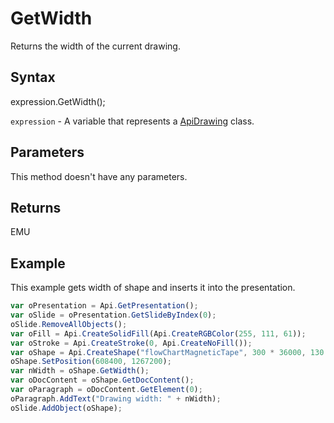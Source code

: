 # GetWidth

Returns the width of the current drawing.

## Syntax

expression.GetWidth();

`expression` - A variable that represents a [ApiDrawing](../ApiDrawing.md) class.

## Parameters

This method doesn't have any parameters.

## Returns

EMU

## Example

This example gets width of shape and inserts it into the presentation.

```javascript
var oPresentation = Api.GetPresentation();
var oSlide = oPresentation.GetSlideByIndex(0);
oSlide.RemoveAllObjects();
var oFill = Api.CreateSolidFill(Api.CreateRGBColor(255, 111, 61));
var oStroke = Api.CreateStroke(0, Api.CreateNoFill());
var oShape = Api.CreateShape("flowChartMagneticTape", 300 * 36000, 130 * 36000, oFill, oStroke);
oShape.SetPosition(608400, 1267200);
var nWidth = oShape.GetWidth();
var oDocContent = oShape.GetDocContent();
var oParagraph = oDocContent.GetElement(0);
oParagraph.AddText("Drawing width: " + nWidth);
oSlide.AddObject(oShape);
```
